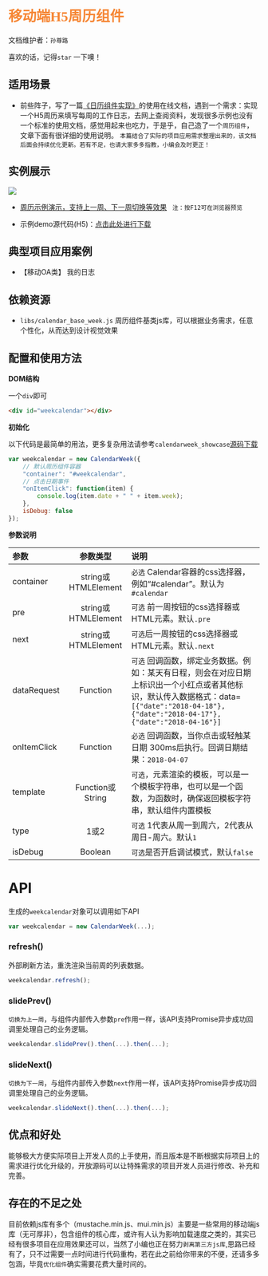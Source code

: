 
# <font color="#F68736" face="微软雅黑">移动端H5周历组件</font>

文档维护者：`孙尊路 `

喜欢的话，记得`star` 一下噢！

## 适用场景

- 前些阵子，写了一篇[《日历组件实现》](https://github.com/sunzunlu/MobileCalendar)的使用在线文档，遇到一个需求：实现一个H5周历来填写每周的工作日志，去网上查阅资料，发现很多示例也没有一个标准的使用文档，感觉用起来也吃力，于是乎，自己造了一个`周历组件`，文章下面有很详细的使用说明。 `本篇结合了实际的项目应用需求整理出来的，该文档后面会持续优化更新。若有不足，也请大家多多指教，小编会及时更正！`


## 实例展示
![](http://app.epoint.com.cn/test/H5/epointmobileWiKi/assets/005/20180422-2b9f3f34.gif)  



- [周历示例演示，支持上一周、下一周切换等效果](http://ydyfcs.epoint.com.cn:8066/H5/Attaches/%E5%91%A8%E5%8E%86%E7%BB%84%E4%BB%B6/calendarweek_showcase/calendarweek_showcase.html) ` 注：按F12可在浏览器预览`

- 示例demo源代码(H5)：[点击此处进行下载](https://github.com/sunzunlu/MobileWeekCalendar)


## 典型项目应用案例

- 【移动OA类】 我的日志

## 依赖资源

- `libs/calendar_base_week.js` 周历组件基类js库，可以根据业务需求，任意个性化，从而达到设计视觉效果

## 配置和使用方法

__DOM结构__

一个`div`即可

```html
<div id="weekcalendar"></div>
```

__初始化__

以下代码是最简单的用法，更多复杂用法请参考`calendarweek_showcase`[源码下载](https://github.com/sunzunlu/MobileWeekCalendar)

```js
var weekcalendar = new CalendarWeek({
    // 默认周历组件容器
    "container": "#weekcalendar",
    // 点击日期事件
    "onItemClick": function(item) {
        console.log(item.date + " " + item.week);
    },
    isDebug: false
});
```

__参数说明__

| 参数 | 参数类型  | 说明  |
| :------------- |:-------------:|:-------------|
| container | string或HTMLElement | `必选` Calendar容器的css选择器，例如“#calendar”。默认为`#calendar` |
| pre |   string或HTMLElement  | `可选` 前一周按钮的css选择器或HTML元素。默认`.pre`  |
| next |  string或HTMLElement  | `可选`后一周按钮的css选择器或HTML元素。默认`.next`  |
| dataRequest | Function | `可选` 回调函数，绑定业务数据。例如：某天有日程，则会在对应日期上标识出一个小红点或者其他标识，默认传入数据格式：data=`[{"date":"2018-04-18"},{"date":"2018-04-17"},{"date":"2018-04-16"}]`  |
| onItemClick | Function | `必选` 回调函数，当你点击或轻触某日期 300ms后执行。回调日期结果：`2018-04-07` |
| template | Function或String | `可选`，元素渲染的模板，可以是一个模板字符串，也可以是一个函数，为函数时，确保返回模板字符串，默认组件内置模板 |
| type |  1或2  | `可选` 1代表从周一到周六，2代表从周日-周六。默认`1`  |
| isDebug | Boolean | `可选`是否开启调试模式，默认`false` |

# API

生成的`weekcalendar`对象可以调用如下API

```js
var weekcalendar = new CalendarWeek(...);
```

### refresh()

外部刷新方法，重洗渲染当前周的列表数据。

```js
weekcalendar.refresh();
```
### slidePrev()

`切换为上一周`，与组件内部传入参数`pre`作用一样，该API支持Promise异步成功回调里处理自己的业务逻辑。

```js
weekcalendar.slidePrev().then(...).then(...);
```

### slideNext()

`切换为下一周`，与组件内部传入参数`next`作用一样，该API支持Promise异步成功回调里处理自己的业务逻辑。

```js
weekcalendar.slideNext().then(...).then(...);
```

## 优点和好处
能够极大方便实际项目上开发人员的上手使用，而且版本是不断根据实际项目上的需求进行优化升级的，开放源码可以让特殊需求的项目开发人员进行修改、补充和完善。

## 存在的不足之处
目前依赖js库有多个（mustache.min.js、mui.min.js）主要是一些常用的移动端js库（无可厚非），包含组件的核心库，或许有人认为影响加载速度之类的，其实已经有很多项目在应用效果还可以，当然了小编也正在努力`剥离第三方js库`,思路已经有了，只不过需要一点时间进行代码重构，若在此之前给你带来的不便，还请多多包涵，毕竟`优化组件`确实需要花费大量时间的。
